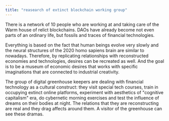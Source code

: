 ```yaml
---
title: "reasearch of extinct blockchain working group"
---
```


There is a network of 10 people who are working at and taking care of the Warm house of relict blockchains. DAOs have already become not even parts of an ordinary life, but fossils and traces of financial technologies.

Everything is based on the fact that human beings evolve very slowly and the neural structures of the 2020 homo sapiens brain are similar to nowadays. Therefore, by replicating relationships with reconstructed economies and technologies, desires can be recreated as well. And the goal is to be a museum of economic desires that works with specific imaginations that are connected to industrial creativity.

The group of digital greenhouse keepers are dealing with financial technology as a cultural construct: they visit special tech courses, train in occupying extinct online platforms, experiment with aesthetics of "cognitive capitalism" era, do cybernetic morning exercises and test the influence of dreams on their bodies at night. The relations that they are reconstructing are real and they drag affects around them. A visitor of the greenhouse can see these dramas.
